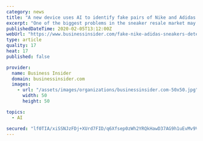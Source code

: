 ```yaml
---
category: news
title: "A new device uses AI to identify fake pairs of Nike and Adidas sneakers in seconds. Here's how the authentication technology works."
excerpt: "One of the biggest problems in the sneaker resale market may now be more manageable. Here's a new technology that uses AI to fight counterfeits."
publishedDateTime: 2020-02-05T13:12:00Z
webUrl: "https://www.businessinsider.com/fake-nike-adidas-sneakers-detected-ai-device-2020-2/"
type: article
quality: 17
heat: 17
published: false

provider:
  name: Business Insider
  domain: businessinsider.com
  images:
    - url: "/assets/images/organizations/businessinsider.com-50x50.jpg"
      width: 50
      height: 50

topics:
  - AI

secured: "lf0TIA/xiSSNJzFDj+XUrd7FID/q6Xfsep0zWh2YRQkHawD37AG9h1uEvMv9VkH+9TljHRKO0Xztpbbe6fs4zPCI6z6o4xtDQy2+k+DsjNeg0te5dV9gKSQufszKsZZ49XuVVNTlb/1QvL09htgTFiv1BV2EylamOTL+B+ZTAqHkxhaoC6OLN/qjqgMUYjALiDAn5QJyMJEkpSWWKzvd9W2Fu5GNEHQx/lGif5LpzYkb83Yi8qUABbl5Rc+beLvhrjBWHIJRVMIjT+nlY1P9BObAFaOAex7m6RcWKg1/KZHoDP2j0w4yIkoCksL4cM3dXUI1oi76Rb3ZfJ7AqC24RlIId0c9oTsfE1FXERDopcroOw8S9a9hvvFIq4sTXGc3osHPcBwUMnkwPT+3wieuJykfOvEYd8xjNmMmvQ6k+pO0tdS1/SRGFcV6sUAAK3RL2efqeUtJcqDW7/+qhkkK595ycsV+tzh5Ej7KTTEHkjA=;YaiBAd8DkxHGyA6T/HB21w=="
---
```


